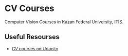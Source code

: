# CV Courses

Computer Vision Courses in Kazan Federal University, ITIS.

## Useful Resourses
- [CV courses on Udacity](https://classroom.udacity.com/courses/ud810/)
